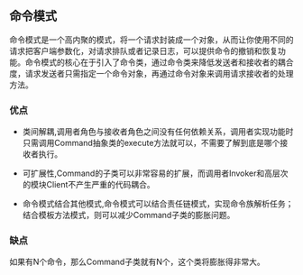 ## 命令模式

命令模式是一个高内聚的模式，将一个请求封装成一个对象，从而让你使用不同的请求把客户端参数化，对请求排队或者记录日志，可以提供命令的撤销和恢复功能。命令模式的核心在于引入了命令类，通过命令类来降低发送者和接收者的耦合度，请求发送者只需指定一个命令对象，再通过命令对象来调用请求接收者的处理方法。

### 优点
- 类间解耦,调用者角色与接收者角色之间没有任何依赖关系，调用者实现功能时只需调用Command抽象类的execute方法就可以，不需要了解到底是哪个接收者执行。

- 可扩展性,Command的子类可以非常容易的扩展，而调用者Invoker和高层次的模块Client不产生严重的代码耦合。

- 命令模式结合其他模式,命令模式可以结合责任链模式，实现命令族解析任务；结合模板方法模式，则可以减少Command子类的膨胀问题。

### 缺点
如果有N个命令，那么Command子类就有N个，这个类将膨胀得非常大。